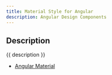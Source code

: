 ```yaml
---
title: Material Style for Angular
description: Angular Design Components
---
```


## Description

{{ description }}


- [Angular Material](https://material.angular.io "Official Site")




